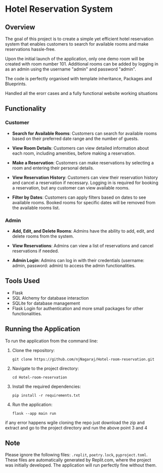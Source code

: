 # Hotel Reservation System

## Overview
The goal of this project is to create a simple yet efficient hotel reservation system that enables customers to search for available rooms and make reservations hassle-free.

Upon the initial launch of the application, only one demo room will be created with room number 101. Additional rooms can be added by logging in as an admin using the username "admin" and password "admin".

The code is perfectly organised with template inheritance, Packages and Blueprints.

Handled all the erorr cases and a fully functional website working situations

## Functionality

### Customer

- **Search for Available Rooms**: Customers can search for available rooms based on their preferred date range and the number of guests.

- **View Room Details**: Customers can view detailed information about each room, including amenities, before making a reservation.

- **Make a Reservation**: Customers can make reservations by selecting a room and entering their personal details.

- **View Reservation History**: Customers can view their reservation history and cancel a reservation if necessary. Logging in is required for booking a reservation, but any customer can view available rooms. 

- **Filter by Dates**: Customers can apply filters based on dates to see available rooms. Booked rooms for specific dates will be removed from the available rooms list.

### Admin

- **Add, Edit, and Delete Rooms**: Admins have the ability to add, edit, and delete rooms from the system.

- **View Reservations**: Admins can view a list of reservations and cancel reservations if needed. 

- **Admin Login**: Admins can log in with their credentials (username: admin, password: admin) to access the admin functionalities.

## Tools Used

- Flask
- SQL Alchemy for database interaction
- SQLite for database management
- Flask Login for authentication and more small packages for other functionalities.

## Running the Application

To run the application from the command line:

1. Clone the repository:
    ```
    git clone https://github.com/njNagaraj/Hotel-room-reservation.git
    ```

2. Navigate to the project directory:
    ```
    cd Hotel-room-reservation
    ```

3. Install the required dependencies:
    ```
    pip install -r requirements.txt
    ```

4. Run the application:
    ```
    flask --app main run
    ```

if any error happens wgile cloning the repo just download the zip and extract and go to the project directory and run the above point 3 and 4

## Note

Please ignore the following files: `.replit`, `poetry.lock`, `pyproject.toml`. These files are automatically generated by Replit.com, where the project was initially developed. The application will run perfectly fine without them. 

